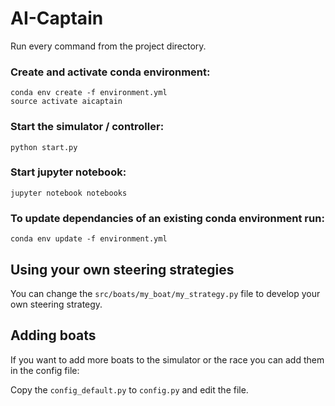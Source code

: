 # AI-Captain

Run every command from the project directory.

### Create and activate conda environment:

    conda env create -f environment.yml
    source activate aicaptain
    
### Start the simulator / controller:

    python start.py
    
### Start jupyter notebook:

    jupyter notebook notebooks
    
### To update dependancies of an existing conda environment run:

    conda env update -f environment.yml 

## Using your own steering strategies
You can change the `src/boats/my_boat/my_strategy.py` file to develop your own steering strategy. 

## Adding boats
If you want to add more boats to the simulator or the race you can add them in the config file:
 
Copy the `config_default.py` to `config.py` and edit the file.